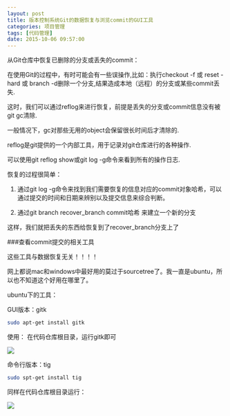 ```yaml
---
layout: post
title: 版本控制系统Git的数据恢复与浏览commit的GUI工具
categories: 项目管理
tags: [代码管理]
date: 2015-10-06 09:57:00
---
```


从Git仓库中恢复已删除的分支或丢失的commit：

<!--more-->
 
在使用Git的过程中，有时可能会有一些误操作,比如：执行checkout -f 或 reset -hard 或 branch -d删除一个分支,结果造成本地（远程）的分支或某些commit丢失.

这时，我们可以通过reflog来进行恢复，前提是丢失的分支或commit信息没有被git gc清除.

一般情况下，gc对那些无用的object会保留很长时间后才清除的.

reflog是git提供的一个内部工具，用于记录对git仓库进行的各种操作.

可以使用git reflog show或git log -g命令来看到所有的操作日志.

恢复的过程很简单：

1. 通过git log -g命令来找到我们需要恢复的信息对应的commit对象哈希，可以通过提交的时间和日期来辨别以及提交信息来综合判断。

2. 通过git branch recover_branch commit哈希 来建立一个新的分支

这样，我们就把丢失的东西给恢复到了recover_branch分支上了




###查看commit提交的相关工具

这些工具与数据恢复无关！！！！

网上都说mac和windows中最好用的莫过于sourcetree了。我一直是ubuntu，所以也不知道这个好用在哪里了。

ubuntu下的工具：

GUI版本：gitk

```bash
sudo apt-get install gitk
```
使用：
在代码仓库根目录，运行gitk即可

![][1]





命令行版本：tig

```bash
sudo spt-get install tig
```
同样在代码仓库根目录运行：

![][2]

[1]: http://7xj6ce.com1.z0.glb.clouddn.com/GitStudy-5-1.jpg
[2]: http://7xj6ce.com1.z0.glb.clouddn.com/GitStudy-5-2.jpg

